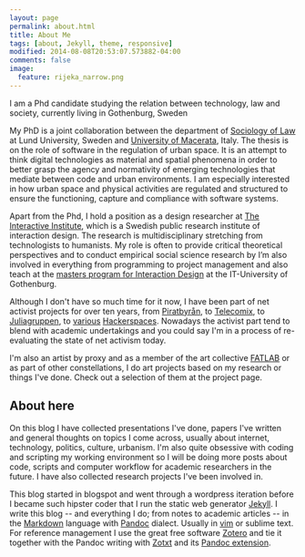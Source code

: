 ```yaml
---
layout: page
permalink: about.html
title: About Me
tags: [about, Jekyll, theme, responsive]
modified: 2014-08-08T20:53:07.573882-04:00
comments: false
image:
  feature: rijeka_narrow.png
---
```


I am a Phd candidate studying the relation between technology, law and society, currently living in Gothenburg, Sweden

My PhD is a joint collaboration between the department of [Sociology of Law](http://www.soclaw.lu.se/magnus-eriksson) at Lund University, Sweden and [University of Macerata](http://www.unimc.it/en), Italy. The thesis is on the role of software in the regulation of urban space. It is an attempt to think digital technologies as material and spatial phenomena in order to better grasp the agency and normativity of emerging technologies that mediate between code and urban environments. I am especially interested in how urban space and physical activities are regulated and structured to ensure the functioning, capture and compliance with software systems.

Apart from the Phd, I hold a position as a design researcher at [The Interactive Institute](https://www.tii.se/people/magnus-eriksson), which is a Swedish public research institute of interaction design. The research is multidisciplinary stretching from technologists to humanists. My role is often to provide critical theoretical perspectives and to conduct empirical social science research by I’m also involved in everything from programming to project management and also teach at the [masters program for Interaction Design](http://ixdcth.se/) at the IT-University of Gothenburg.

Although I don't have so much time for it now, I have been part of net activist projects for over ten years, from [Piratbyrån](http://en.wikipedia.org/wiki/Piratbyr%C3%A5n), to [Telecomix](http://en.wikipedia.org/wiki/Telecomix), to [Juliagruppen](https://twitter.com/Juliagruppen), to [various](http://forskningsavd.se/) [Hackerspaces](http://gbg.hackerspace.se/). Nowadays the activist part tend to blend with academic undertakings and you could say I'm in a process of re-evaluating the state of net activism today.

I'm also an artist by proxy and as a member of the art collective [FATLAB](http://fffff.at/) or as part of other constellations, I do art projects based on my research or things I've done. Check out a selection of them at the project page.

## About here

On this blog I have collected presentations I've done, papers I've written and general thoughts on topics I come across, usually about internet, technology, politics, culture, urbanism.  I'm also quite obsessive with coding and scripting my working environment so I will be doing more posts about code, scripts and computer workflow for academic researchers  in the future. I have also collected research projects I've been involved in.

This blog started in blogspot and went through a wordpress iteration before I became such hipster coder that I run the static web generator [Jekyll](http://jekyllrb.com/). I write this blog -- and everything I do; from notes to academic articles -- in the [Markdown](http://daringfireball.net/projects/markdown/)  language with [Pandoc](http://johnmacfarlane.net/pandoc/README.html) dialect. Usually in [vim](https://github.com/blay/dotfiles/blob/master/vimrc) or sublime text. For reference management I use the great free software [Zotero](https://www.zotero.org/magnu.se) and tie it together with the Pandoc writing with [Zotxt](https://bitbucket.org/egh/zotxt) and its [Pandoc extension](https://pypi.python.org/pypi/pandoc-zotxt/0.1.11).
